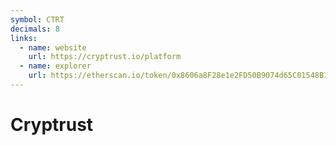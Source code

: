 ```yaml
---
symbol: CTRT
decimals: 8
links:
  - name: website
    url: https://cryptrust.io/platform
  - name: explorer
    url: https://etherscan.io/token/0x8606a8F28e1e2FD50B9074d65C01548B1F040B32
---
```


# Cryptrust
